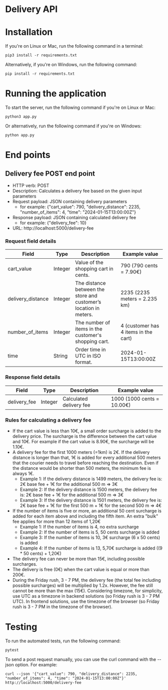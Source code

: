 # Delivery API


# Installation

If you're on Linux or Mac, run the following command in a terminal:

```
pip3 install -r requirements.txt
```
Alternatively, if you're on Windows, run the following command:
```
pip install -r requirements.txt
```

# Running the application
To start the server, run the following command if you're on Linux or Mac:
```
python3 app.py
```
Or alternatively, run the following command if you're on Windows:
```
python app.py
```

# End points

## Delivery fee POST end point

- HTTP verb: POST
- Description: Calculates a delivery fee based on the given input parameters
- Request payload: JSON containing delivery parameters
    - for example: {"cart_value": 790, "delivery_distance": 2235, "number_of_items": 4, "time": "2024-01-15T13:00:00Z"}
- Response payload: JSON containing calculated delivery fee
    - for example: {"delivery_fee": 10}
- URL: http://localhost:5000/delivery-fee

### Request field details

| Field             | Type    | Description                                                       | Example value                        |
|-------------------|---------|-------------------------------------------------------------------|--------------------------------------|
| cart_value        | Integer | Value of the shopping cart in cents.                              | 790 (790 cents = 7.90€)              |
| delivery_distance | Integer | The distance between the store and customer’s location in meters. | 2235 (2235 meters = 2.235 km)        |
| number_of_items   | Integer | The number of items in the customer's shopping cart.              | 4 (customer has 4 items in the cart) |
| time              | String  | Order time in UTC in ISO format.                                  | 2024-01-15T13:00:00Z                 |

### Response field details

| Field        | Type    | Description             | Example value              |
|--------------|---------|-------------------------|----------------------------|
| delivery_fee | Integer | Calculated delivery fee | 1000 (1000 cents = 10.00€) |

### Rules for calculating a delivery fee

- If the cart value is less than 10€, a small order surcharge is added to the delivery price. The surcharge is the difference between the cart value and 10€. For example if the cart value is 8.90€, the surcharge will be 1.10€.
- A delivery fee for the first 1000 meters (=1km) is 2€. If the delivery distance is longer than that, 1€ is added for every additional 500 meters that the courier needs to travel before reaching the destination. Even if the distance would be shorter than 500 meters, the minimum fee is always 1€.
    - Example 1: If the delivery distance is 1499 meters, the delivery fee is: 2€ base fee + 1€ for the additional 500 m => 3€
    - Example 2: If the delivery distance is 1500 meters, the delivery fee is: 2€ base fee + 1€ for the additional 500 m => 3€
    - Example 3: If the delivery distance is 1501 meters, the delivery fee is: 2€ base fee + 1€ for the first 500 m + 1€ for the second 500 m => 4€
- If the number of items is five or more, an additional 50 cent surcharge is added for each item above and including the fifth item. An extra "bulk" fee applies for more than 12 items of 1,20€
    - Example 1: If the number of items is 4, no extra surcharge
    - Example 2: If the number of items is 5, 50 cents surcharge is added
    - Example 3: If the number of items is 10, 3€ surcharge (6 x 50 cents) is added
    - Example 4: If the number of items is 13, 5,70€ surcharge is added ((9 * 50 cents) + 1,20€)
- The delivery fee can never be more than 15€, including possible surcharges.
- The delivery is free (0€) when the cart value is equal or more than 200€.
- During the Friday rush, 3 - 7 PM, the delivery fee (the total fee including possible surcharges) will be multiplied by 1.2x. However, the fee still cannot be more than the max (15€). Considering timezone, for simplicity, use UTC as a timezone in backend solutions (so Friday rush is 3 - 7 PM UTC). In frontend solutions, use the timezone of the browser (so Friday rush is 3 - 7 PM in the timezone of the browser).


# Testing

To run the automated tests, run the following command:
```
pytest
```
To send a post request manually, you can use the curl command with the --json option. For example:
```
curl --json '{"cart_value": 790, "delivery_distance": 2235, "number_of_items": 4, "time": "2024-01-15T13:00:00Z"}'  http://localhost:5000/delivery-fee
```
